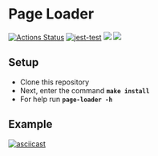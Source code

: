 # Page Loader

[![Actions Status](https://github.com/Yakanaro/backend-project-lvl3/workflows/hexlet-check/badge.svg)](https://github.com/Yakanaro/backend-project-lvl3/actions)
[![jest-test](https://github.com/Yakanaro/backend-project-lvl3/actions/workflows/jest-test.yml/badge.svg)](https://github.com/Yakanaro/backend-project-lvl3/actions/workflows/jest-test.yml)
<a href="https://codeclimate.com/github/Yakanaro/backend-project-lvl3/maintainability"><img src="https://api.codeclimate.com/v1/badges/44d36a972c39fe4a04b0/maintainability" /></a>
<a href="https://codeclimate.com/github/Yakanaro/backend-project-lvl3/test_coverage"><img src="https://api.codeclimate.com/v1/badges/44d36a972c39fe4a04b0/test_coverage" /></a>

## Setup

- Clone this repository
- Next, enter the command **`make install`**
- For help run **`page-loader -h`**

## Example

[![asciicast](https://asciinema.org/a/510828.svg)](https://asciinema.org/a/510828)
